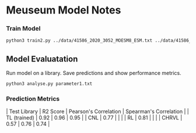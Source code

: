 # Meuseum Model Notes

### Train Model

```sh
python3 train2.py ../data/41586_2020_3052_MOESM8_ESM.txt ../data/41586_2020_3052_MOESM9_ESM.txt parameter1.txt
```

## Model Evaluatation

Run model on a library. Save predictions and show performance metrics.

```sh
python3 analyse.py parameter1.txt
```

### Prediction Metrics

| Test Library | R2 Score | Pearson's Correlation | Spearman's Correlation |
| TL (trained) | 0.92 | 0.96 | 0.95 |
| CNL | 0.77 | | |
| RL | 0.81 | | |
| CHRVL | 0.57 | 0.76 | 0.74 |
